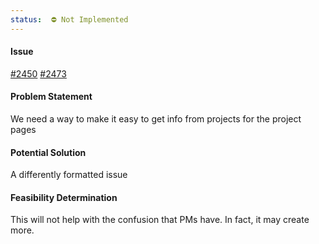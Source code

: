 ```yaml
---
status:  ⛔ Not Implemented
---
```


#### Issue

[#2450](https://github.com/hackforla/website/issues/2450)
[#2473](https://github.com/hackforla/website/issues/2473)

#### Problem Statement

We need a way to make it easy to get info from projects for the project pages

#### Potential Solution

A differently formatted issue

#### Feasibility Determination

This will not help with the confusion that PMs have.  In fact, it may create more.
